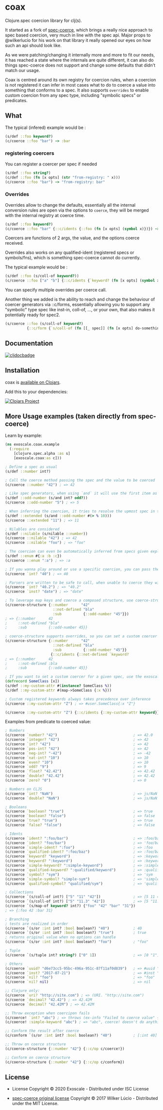 # coax

Clojure.spec coercion library for clj(s).

It started as a fork of
[spec-coerce](https://github.com/wilkerlucio/spec-coerce), which
brings a really nice approach to spec based coercion, very much in
line with the spec api. Major props to @wilkerlucio for his work on
that library it really opened our eyes on how such an api should look
like.

As we were patching/changing it internally more and more to fit our
needs, it has reached a state where the internals are quite different,
it can also do things spec-coerce does not support and change some
defaults that didn't match our usage.

Coax is centred around its own registry for coercion rules, when a
coercion is not registered it can infer in most cases what to do to
coerce a value into something that conforms to a spec. It also
supports `overrides` to enable custom coercion from any spec type,
including "symbolic specs" or predicates.

## What

The typical (infered) example would be :

```clj
(s/def ::foo keyword?)
(c/coerce ::foo "bar") -> :bar
```

### registering coercers

You can register a coercer per spec if needed

```clj
(s/def ::foo string?)
(c/def ::foo (fn [x opts] (str "from-registry: " x)))
(c/coerce ::foo "bar") -> "from-registry: bar"

```

### Overrides

Overrides allow to change the defaults, essentially all the internal
conversion rules are open via the options to `coerce`, they will be
merged with the internal registry at coerce time.

```clj
(s/def ::foo keyword?)
(c/coerce ::foo "bar" {::c/idents {::foo (fn [x opts] (symbol x)})}) -> bar
```

Coercers are functions of 2 args, the value, and the options coerce
received.

Overrides also works on any qualified-ident (registered specs or
symbols/fns), which is something spec-coerce cannot do currently.

The typical example would be :

```clj
(s/def ::foo (s/coll-of keyword?))
(c/coerce ::foo ["a" "b"] {::c/idents {`keyword? (fn [x opts] (symbol x)})}) -> [a b]
```

You can specify multiple overrides per coerce call.

Another thing we added is the ability to reach and change the
behaviour of coercer generators via ::c/forms, essentially allowing
you to support any "symbolic" type spec like inst-in, coll-of, ..., or
your own, that also makes it potentially ready for spec2.

```clj
(s/coerce ::foo (s/coll-of keyword?)
          {::c/form {`s/coll-of (fn [[_ spec]] (fn [x opts] do-something-crazy-with-spec+the-value))}})
```

## Documentation

[![cljdocbadge](https://cljdoc.xyz/badge/exoscale/coax)](https://cljdoc.xyz/d/exoscale/coax/CURRENT)

## Installation

coax is [available on Clojars](https://clojars.org/exoscale/coax).

Add this to your dependencies:

[![Clojars Project](https://img.shields.io/clojars/v/exoscale/coax.svg)](https://clojars.org/exoscale/coax)


## More Usage examples (taken directly from spec-coerce)

Learn by example:

```clojure
(ns exoscale.coax.example
  (:require
    [clojure.spec.alpha :as s]
    [exoscale.coax:as c]))

; Define a spec as usual
(s/def ::number int?)

; Call the coerce method passing the spec and the value to be coerced
(c/coerce ::number "42") ; => 42

; Like spec generators, when using `and` it will use the first item as the inference source
(s/def ::odd-number (s/and int? odd?))
(c/coerce ::odd-number "5") ; => 5

; When inferring the coercion, it tries to resolve the upmost spec in the definition
(s/def ::extended (s/and ::odd-number #(> % 10)))
(c/coerce ::extended "11") ; => 11

; Nilables are considered
(s/def ::nilable (s/nilable ::number))
(c/coerce ::nilable "42") ; => 42
(c/coerce ::nilable "foo") ; => "foo"

; The coercion can even be automatically inferred from specs given explicitly as sets of a homogeneous type
(s/def ::enum #{:a :b :c})
(c/coerce ::enum ":a") ; => :a

; If you wanna play around or use a specific coercion, you can pass the predicate symbol directly
(c/coerce `int? "40") ; => 40

; Parsers are written to be safe to call, when unable to coerce they will return the original value
(c/coerce `int? "40.2") ; => "40.2"
(c/coerce `inst? "date") ; => "date"

; To leverage map keys and coerce a composed structure, use coerce-structure
(c/coerce-structure {::number      "42"
                      ::not-defined "bla"
                      :sub          {::odd-number "45"}})
; => {::number      42
;     ::not-defined "bla"
;     :sub          {::odd-number 45}}

; coerce-structure supports overrides, so you can set a custom coercer for a specific context
(c/coerce-structure {::number      "42"
                      ::not-defined "bla"
                      :sub          {::odd-number "45"}}
                     {::c/idents {::not-defined `keyword?
; => {::number      42
;     ::not-defined :bla
;     :sub          {::odd-number 45}}

; If you want to set a custom coercer for a given spec, use the exoscale.coax registry
(defrecord SomeClass [x])
(s/def ::my-custom-attr #(instance? SomeClass %))
(c/def ::my-custom-attr #(map->SomeClass {:x %}))

; Custom registered keywords always takes precedence over inference
(c/coerce ::my-custom-attr "Z") ; => #user.SomeClass{:x "Z"}

(c/coerce ::my-custom-attr "Z") {::c/idents {::my-custom-attr keyword}}) ; => :Z
```

Examples from predicate to coerced value:

```clojure
; Numbers
(c/coerce `number? "42")                                   ; => 42.0
(c/coerce `integer? "42")                                  ; => 42
(c/coerce `int? "42")                                      ; => 42
(c/coerce `pos-int? "42")                                  ; => 42
(c/coerce `neg-int? "-42")                                 ; => -42
(c/coerce `nat-int? "10")                                  ; => 10
(c/coerce `even? "10")                                     ; => 10
(c/coerce `odd? "9")                                       ; => 9
(c/coerce `float? "42.42")                                 ; => 42.42
(c/coerce `double? "42.42")                                ; => 42.42
(c/coerce `zero? "0")                                      ; => 0

; Numbers on CLJS
(c/coerce `int? "NaN")                                     ; => js/NaN
(c/coerce `double? "NaN")                                  ; => js/NaN

; Booleans
(c/coerce `boolean? "true")                                ; => true
(c/coerce `boolean? "false")                               ; => false
(c/coerce `true? "true")                                   ; => true
(c/coerce `false? "false")                                 ; => false

; Idents
(c/coerce `ident? ":foo/bar")                              ; => :foo/bar
(c/coerce `ident? "foo/bar")                               ; => 'foo/bar
(c/coerce `simple-ident? ":foo")                           ; => :foo
(c/coerce `qualified-ident? ":foo/baz")                    ; => :foo/baz
(c/coerce `keyword? "keyword")                             ; => :keyword
(c/coerce `keyword? ":keyword")                            ; => :keyword
(c/coerce `simple-keyword? ":simple-keyword")              ; => :simple-keyword
(c/coerce `qualified-keyword? ":qualified/keyword")        ; => :qualified/keyword
(c/coerce `symbol? "sym")                                  ; => 'sym
(c/coerce `simple-symbol? "simple-sym")                    ; => 'simple-sym
(c/coerce `qualified-symbol? "qualified/sym")              ; => 'qualified/sym

; Collections
(c/coerce `(s/coll-of int?) ["5" "11" "42"])               ; => [5 11 42]
(c/coerce `(s/coll-of int?) ["5" "11.3" "42"])             ; => [5 "11.3" 42]
(c/coerce `(s/map-of keyword? int?) {"foo" "42" "bar" "31"})
; => {:foo 42 :bar 31}

; Branching
; tests are realized in order
(c/coerce `(s/or :int int? :bool boolean?) "40")           ; 40
(c/coerce `(s/or :int int? :bool boolean?) "true")         ; true
; returns original value when no options can handle
(c/coerce `(s/or :int int? :bool boolean?) "foo")          ; "foo"

; Tuple
(c/coerce `(s/tuple int? string?) ["0" 1])                 ; => [0 "1"]

; Others
(c/coerce `uuid? "d6e73cc5-95bc-496a-951c-87f11af0d839")   ; => #uuid "d6e73cc5-95bc-496a-951c-87f11af0d839"
(c/coerce `inst? "2017-07-21")                             ; => #inst "2017-07-21T00:00:00.000000000-00:00"
(c/coerce `nil? "foo")                                     ; => "foo"
(c/coerce `nil? nil)                                       ; => nil

;; Clojure only:
(c/coerce `uri? "http://site.com") ; => (URI. "http://site.com")
(c/coerce `decimal? "42.42") ; => 42.42M
(c/coerce `decimal? "42.42M") ; => 42.42M

;; Throw exception when coercipon fails
(c/coerce! `int? "abc") ; => throws (ex-info "Failed to coerce value" {:spec `int? :value "abc"})
(c/coerce! :simple-keyword "abc") ; => "abc", coerce! doesn't do anything on simple keywords

;; Conform the result after coerce
(c/conform `(s/or :int int? :bool boolean?) "40")          ; [:int 40]

;; Throw on coerce structure
(c/coerce-structure {::number "42"} {::c/op c/coerce!})

;; Conform on coerce structure
(c/coerce-structure {::number "42"} {::c/op c/conform})
```

## License

* License Copyright © 2020 Exoscale - Distributed under ISC License

* [spec-coerce original license](https://github.com/wilkerlucio/spec-coerce/blob/master/LICENSE)
  Copyright © 2017 Wilker Lúcio -  Distributed under the MIT License.
